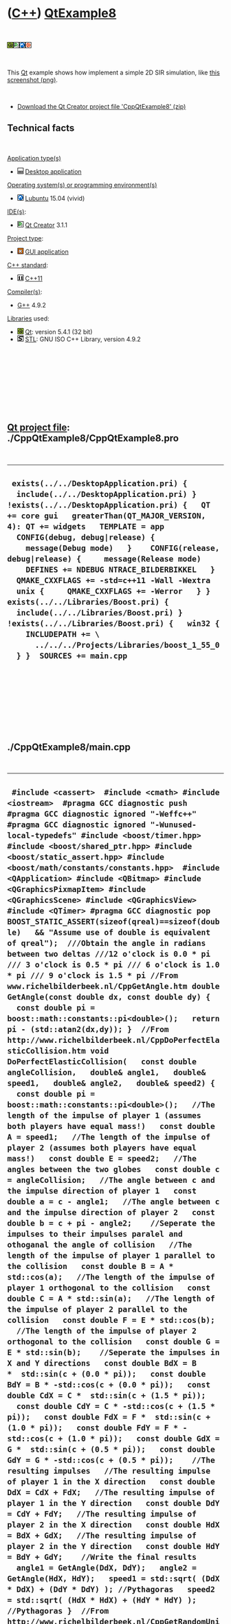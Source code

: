 



 

 

 

 

 

([C++](Cpp.md)) [QtExample8](CppQtExample8.md)
================================================

 

![Qt](PicQt.png)![Qt
Creator](PicQtCreator.png)![Lubuntu](PicLubuntu.png)![Ubuntu](PicUbuntu.png)

 

This [Qt](CppQt.md) example shows how implement a simple 2D SIR
simulation, like [this screenshot (png)](CppQtExample8.png).

 

-   [Download the Qt Creator project file
    'CppQtExample8' (zip)](CppQtExample8.zip)

Technical facts
---------------

 

[Application type(s)](CppApplication.md)

-   ![Desktop](PicDesktop.png) [Desktop
    application](CppDesktopApplication.md)

[Operating system(s) or programming environment(s)](CppOs.md)

-   ![Lubuntu](PicLubuntu.png) [Lubuntu](CppLubuntu.md) 15.04 (vivid)

[IDE(s)](CppIde.md):

-   ![Qt Creator](PicQtCreator.png) [Qt Creator](CppQtCreator.md) 3.1.1

[Project type](CppQtProjectType.md):

-   ![GUI](PicGui.png) [GUI application](CppGuiApplication.md)

[C++ standard](CppStandard.md):

-   ![C++11](PicCpp11.png) [C++11](Cpp11.md)

[Compiler(s)](CppCompiler.md):

-   [G++](CppGpp.md) 4.9.2

[Libraries](CppLibrary.md) used:

-   ![Qt](PicQt.png) [Qt](CppQt.md): version 5.4.1 (32 bit)
-   ![STL](PicStl.png) [STL](CppStl.md): GNU ISO C++ Library, version
    4.9.2

 

 

 

 

 

[Qt project file](CppQtProjectFile.md): ./CppQtExample8/CppQtExample8.pro
--------------------------------------------------------------------------

 

  -----------------------------------------------------------------------------------------------------------------------------------------------------------------------------------------------------------------------------------------------------------------------------------------------------------------------------------------------------------------------------------------------------------------------------------------------------------------------------------------------------------------------------------------------------------------------------------------------------------------------------------------------------------------------------------------------------------------
  ` exists(../../DesktopApplication.pri) {   include(../../DesktopApplication.pri) } !exists(../../DesktopApplication.pri) {   QT += core gui   greaterThan(QT_MAJOR_VERSION, 4): QT += widgets   TEMPLATE = app    CONFIG(debug, debug|release) {     message(Debug mode)   }    CONFIG(release, debug|release) {     message(Release mode)     DEFINES += NDEBUG NTRACE_BILDERBIKKEL   }    QMAKE_CXXFLAGS += -std=c++11 -Wall -Wextra    unix {     QMAKE_CXXFLAGS += -Werror   } }  exists(../../Libraries/Boost.pri) {   include(../../Libraries/Boost.pri) } !exists(../../Libraries/Boost.pri) {   win32 {     INCLUDEPATH += \       ../../../Projects/Libraries/boost_1_55_0   } }  SOURCES += main.cpp`
  -----------------------------------------------------------------------------------------------------------------------------------------------------------------------------------------------------------------------------------------------------------------------------------------------------------------------------------------------------------------------------------------------------------------------------------------------------------------------------------------------------------------------------------------------------------------------------------------------------------------------------------------------------------------------------------------------------------------

 

 

 

 

 

./CppQtExample8/main.cpp
------------------------

 

  ---------------------------------------------------------------------------------------------------------------------------------------------------------------------------------------------------------------------------------------------------------------------------------------------------------------------------------------------------------------------------------------------------------------------------------------------------------------------------------------------------------------------------------------------------------------------------------------------------------------------------------------------------------------------------------------------------------------------------------------------------------------------------------------------------------------------------------------------------------------------------------------------------------------------------------------------------------------------------------------------------------------------------------------------------------------------------------------------------------------------------------------------------------------------------------------------------------------------------------------------------------------------------------------------------------------------------------------------------------------------------------------------------------------------------------------------------------------------------------------------------------------------------------------------------------------------------------------------------------------------------------------------------------------------------------------------------------------------------------------------------------------------------------------------------------------------------------------------------------------------------------------------------------------------------------------------------------------------------------------------------------------------------------------------------------------------------------------------------------------------------------------------------------------------------------------------------------------------------------------------------------------------------------------------------------------------------------------------------------------------------------------------------------------------------------------------------------------------------------------------------------------------------------------------------------------------------------------------------------------------------------------------------------------------------------------------------------------------------------------------------------------------------------------------------------------------------------------------------------------------------------------------------------------------------------------------------------------------------------------------------------------------------------------------------------------------------------------------------------------------------------------------------------------------------------------------------------------------------------------------------------------------------------------------------------------------------------------------------------------------------------------------------------------------------------------------------------------------------------------------------------------------------------------------------------------------------------------------------------------------------------------------------------------------------------------------------------------------------------------------------------------------------------------------------------------------------------------------------------------------------------------------------------------------------------------------------------------------------------------------------------------------------------------------------------------------------------------------------------------------------------------------------------------------------------------------------------------------------------------------------------------------------------------------------------------------------------------------------------------------------------------------------------------------------------------------------------------------------------------------------------------------------------------------------------------------------------------------------------------------------------------------------------------------------------------------------------------------------------------------------------------------------------------------------------------------------------------------------------------------------------------------------------------------------------------------------------------------------------------------------------------------------------------------------------------------------------------------------------------------------------------------------------------------------------------------------------------------------------------------------------------------------------------------------------------------------------------------------------------------------------------------------------------------------------------------------------------------------------------------------------------------------------------------------------------------------------------------------------------------------------------------------------------------------------------------------------------------------------------------------------------------------------------------------------------------------------------------------------------------------------------------------------------------------------------------------------------------------------------------------------------------------------------------------------------------------------------------------------------------------------------------------------------------------------------------------------------------------------------------------------------------------------------------------------------------------------------------------------------------------------------------------------------------------------------------------------------------------------------------------------------------------------------------------------------------------------------------------------------------------------------------------------------------------------------------------------------------------------------------------------------------------------------------------------------------------------------------------------------------------------------------------------------------------------------------------------------------------------------------------------------------------------------------------------------------------------------------------------------------------------------------------------------------------------------------------------------------------------------------------------------------------------------------------------------------------------------------------------------------------------------------------------------------------------------------------------------------------------------------------------------------------------------------------------------------------------------------------------------------------------------------------------------------------------------------------------------------------------------------------------------------------------------------------------------------------------------------------------------------------------------------------------------------------------------------------------------------------------------------------------------------------------------------------------------------------------------------------------------------------------------------------------------------------------------------------------------------------------------------------------------------------------------------------------------------------------------------------------------------------------------------------------------------------------------------------------------------------------------------------------------------------------------------------------------------------------------------------------------------------------------------------------------------------------------------------------------------------------------------------------------------------------------------------------------------------------------------------------------------------------------------------------------------------------------------------------------------------------------------------------------------------------------------------------------------------------------------------------------------------------------------------------------------------------------------------------------------------------------------------------------------------------------------------------------------------------------------------------------------------------------------------------------------------------------------------------------------------------------------------------------------------------------------------------------------------------------------------------------------------------------------------------------------------------------------------------------------------------------------------------------------------------------------------------------------------------------------------------------------------------------------------------------------------------------------------------------------------------------------------------------------------------------------------------------------------------------------------------------------------------------------------------------------------------------------------------------------------------------------------------------------------------------------------------------------------------------------------------------------------------------------------------------------------------------------------------------------------------------------------------------------------------------------------------------------------------------------------------------------------------------------------------------------------------------------------------------------------------------------------------------------------------------------------------------------------------------------------------------------------------------------------------------------------------------------------------------------------------------------------------------------------------------------------------------------------------------------------------------------------------------------------------------------------------------------------------------------
  ` #include <cassert>  #include <cmath> #include <iostream>  #pragma GCC diagnostic push #pragma GCC diagnostic ignored "-Weffc++" #pragma GCC diagnostic ignored "-Wunused-local-typedefs" #include <boost/timer.hpp> #include <boost/shared_ptr.hpp> #include <boost/static_assert.hpp> #include <boost/math/constants/constants.hpp>  #include <QApplication> #include <QBitmap> #include <QGraphicsPixmapItem> #include <QGraphicsScene> #include <QGraphicsView> #include <QTimer> #pragma GCC diagnostic pop  BOOST_STATIC_ASSERT(sizeof(qreal)==sizeof(double)   && "Assume use of double is equivalent of qreal");  ///Obtain the angle in radians between two deltas ///12 o'clock is 0.0 * pi /// 3 o'clock is 0.5 * pi /// 6 o'clock is 1.0 * pi /// 9 o'clock is 1.5 * pi //From www.richelbilderbeek.nl/CppGetAngle.htm double GetAngle(const double dx, const double dy) {   const double pi = boost::math::constants::pi<double>();   return pi - (std::atan2(dx,dy)); }  //From http://www.richelbilderbeek.nl/CppDoPerfectElasticCollision.htm void DoPerfectElasticCollision(   const double angleCollision,   double& angle1,   double& speed1,   double& angle2,   double& speed2) {   const double pi = boost::math::constants::pi<double>();   //The length of the impulse of player 1 (assumes both players have equal mass!)   const double A = speed1;   //The length of the impulse of player 2 (assumes both players have equal mass!)   const double E = speed2;   //The angles between the two globes   const double c = angleCollision;   //The angle between c and the impulse direction of player 1   const double a = c - angle1;   //The angle between c and the impulse direction of player 2   const double b = c + pi - angle2;    //Seperate the impulses to their impulses paralel and othoganal the angle of collision   //The length of the impulse of player 1 parallel to the collision   const double B = A * std::cos(a);   //The length of the impulse of player 1 orthogonal to the collision   const double C = A * std::sin(a);   //The length of the impulse of player 2 parallel to the collision   const double F = E * std::cos(b);   //The length of the impulse of player 2 orthogonal to the collision   const double G = E * std::sin(b);    //Seperate the impulses in X and Y directions   const double BdX = B *  std::sin(c + (0.0 * pi));   const double BdY = B * -std::cos(c + (0.0 * pi));   const double CdX = C *  std::sin(c + (1.5 * pi));   const double CdY = C * -std::cos(c + (1.5 * pi));   const double FdX = F *  std::sin(c + (1.0 * pi));   const double FdY = F * -std::cos(c + (1.0 * pi));   const double GdX = G *  std::sin(c + (0.5 * pi));   const double GdY = G * -std::cos(c + (0.5 * pi));    //The resulting impulses   //The resulting impulse of player 1 in the X direction   const double DdX = CdX + FdX;   //The resulting impulse of player 1 in the Y direction   const double DdY = CdY + FdY;   //The resulting impulse of player 2 in the X direction   const double HdX = BdX + GdX;   //The resulting impulse of player 2 in the Y direction   const double HdY = BdY + GdY;    //Write the final results   angle1 = GetAngle(DdX, DdY);   angle2 = GetAngle(HdX, HdY);   speed1 = std::sqrt( (DdX * DdX) + (DdY * DdY) ); //Pythagoras   speed2 = std::sqrt( (HdX * HdX) + (HdY * HdY) ); //Pythagoras }  //From http://www.richelbilderbeek.nl/CppGetRandomUniform.htm double GetRandomUniform() {   return static_cast<double>(std::rand())/static_cast<double>(RAND_MAX); }  struct ChangingBackground : public QGraphicsPixmapItem {   ChangingBackground(const int width, const int height)     : z(0)   {     QPixmap m(width,height);     this->setPixmap(m);   }   void advance(int)   {     QImage i = this->pixmap().toImage();     const int width = i.width();     const int height = i.height();     for (int y=0;y!=height;++y)     {       for (int x=0;x!=width;++x)       {         QPoint pos(x,y);         QColor c((x+z)%256,(y+z)%256,(x+y+z)%256);         i.setPixel(pos,c.rgb());       }     }     this->setPixmap(this->pixmap().fromImage(i));     ++z;   }   private:   int z; };  struct SirSprite : public QGraphicsPixmapItem {   enum State { susceptible, infected, resistant };   SirSprite(const int width, const int height, const bool is_infected = false)     : angle(GetRandomUniform() * 2.0 * boost::math::constants::pi<double>()), //Random direction       speed(5.0),       state(is_infected ? infected : susceptible),       maxx(0),       maxy(0)   {     QImage i(width,height,QImage::Format_ARGB32);     this->setPixmap(this->pixmap().fromImage(i));     setState(is_infected ? infected : susceptible);   }   void advance(int phase)   {     if (phase == 0)     {       //Bounce against others       QList<QGraphicsItem*> others = this->collidingItems();       const int n_others = others.size();       for (int i=0; i!=n_others; ++i)       {         SirSprite * const other = dynamic_cast<SirSprite*>(others[i]);         if (!other) continue;         if (other == this) continue;         //Ensure checking is only done once per colliding pair         if (this->zValue() < other->zValue()) continue;         //Relative between players 1 and 2         const double dx_between = other->x() - this->x();         const double dy_between = other->y() - this->y();         const double angle_between = GetAngle(dx_between,dy_between);         //For this player         const double this_dx = std::cos(this->angle) * this->speed;         const double this_dy = -std::sin(this->angle) * this->speed;         double this_angle = GetAngle( this_dx, this_dy);         double this_speed = std::sqrt((this_dy * this_dy) + (this_dx * this_dx));         //For other player         const double other_dx = std::cos(other->angle) * other->speed;         const double other_dy = -std::sin(other->angle) * other->speed;         double other_angle = GetAngle( other_dx, other_dy);         double other_speed = std::sqrt((other_dy * other_dy) + (other_dx * other_dx));          DoPerfectElasticCollision(           angle_between,           this_angle,           this_speed,           other_angle,           other_speed);          this->angle = this_angle;         this->speed = this_speed;         other->angle = other_angle;         other->speed = other_speed;         //Let them move once         setX(x() + (std::sin(angle) * speed));         setY(y() - (std::cos(angle) * speed));         other->setX(other->x() + (std::sin(other->angle) * other->speed));         other->setY(other->y() - (std::cos(other->angle) * other->speed));         //Infection?         if (this->state == infected && other->state == susceptible)         {           other->setState(infected);         }         if (other->state == infected && this->state == susceptible)         {           this->setState(infected);         }       }     }     //Bounce against the edges     else if (phase == 1)     {       while (1)       {         const double pi = boost::math::constants::pi<double>();         setX(x() + (std::sin(angle) * speed));         setY(y() - (std::cos(angle) * speed));         if (x() < 0.0) { setX(x()+1); angle = (0.0*pi) + ((0.0*pi) - angle); continue; }         if (y() < 0.0) { setY(y()+1); angle = (0.5*pi) + ((0.5*pi) - angle); continue; }         if (x() > maxx) { setX(x()-1); angle = (1.0*pi) + ((1.0*pi) - angle); continue; }         if (y() > maxy) { setY(y()-1); angle = (1.5*pi) + ((1.5*pi) - angle); continue; }         break;       }       //Resistance?       if (state == infected && timer.elapsed() > 5.0) setState(resistant);     }   }   void setRect(const int width, const int height)   {     maxx = static_cast<double>(width - this->pixmap().width() );     maxy = static_cast<double>(height - this->pixmap().height());   }   QColor getStateColor() const   {     switch (state)     {       case susceptible: return QColor(0,0,255);       case infected : return QColor(255,0,0);       case resistant : return QColor(0,255,0);     }     assert(!"Should not get here");     return QColor(0,0,0);   }   void setStateColor()   {     const int width = this->pixmap().width();     const int height = this->pixmap().height();     QImage i(width,height,QImage::Format_ARGB32);     const QColor transparency_color = QColor(0,0,0,255);     const QColor state_color = getStateColor();     const double midx = static_cast<double>(width ) / 2.0;     const double midy = static_cast<double>(height) / 2.0;     const double ray = std::min(midx,midy);     for (int y=0;y!=height;++y)     {       const double y_real = static_cast<double>(y);       const double dy = midy - y_real;       const double dy2 = dy * dy;       for (int x=0;x!=width;++x)       {         const double x_real = static_cast<double>(x);         const double dx = midx - x_real;         const double dx2 = dx * dx;         const double dist = std::sqrt(dx2 + dy2);         if (dist < ray)         {           i.setPixel(x,y,state_color.rgb());         }         else         {           i.setPixel(x,y,transparency_color.rgb());         }       }     }     this->setPixmap(this->pixmap().fromImage(i));     //Add transparancy     QPixmap pixmap = this->pixmap();     const QBitmap mask = pixmap.createMaskFromColor(transparency_color);     pixmap.setMask(mask);     this->setPixmap(pixmap);   }   void setState(const State any_state)   {     state = any_state;     setStateColor();     timer.restart();   }   double angle;   double speed;   private:   State state;   boost::timer timer;   double maxx;   double maxy; };  int main(int argc, char *argv[]) {   QApplication a(argc, argv);   QGraphicsScene s;   QGraphicsView v(&s);    ChangingBackground background(512,512);   s.addItem(&background);    std::vector<boost::shared_ptr<SirSprite> > sprites;   //Add multiple sprites   {     const int n_sprites = 20;     const double midx = background.pixmap().width() / 2.0;     const double midy = background.pixmap().height() / 2.0;     const double ray = std::min(midx,midy) * 0.8;     const double pi = boost::math::constants::pi<double>();     const double d_angle = 2.0 * pi / static_cast<double>(n_sprites);     double angle = 0.0;     for (int i=0; i!=n_sprites; ++i)     {       boost::shared_ptr<SirSprite> sprite(new SirSprite(32,32, i == 0 ? true : false));       const double x = midx + (std::sin(angle) * ray) - (sprite->pixmap().width() / 2);       const double y = midy - (std::cos(angle) * ray) - (sprite->pixmap().height() / 2);       sprite->setX(x);       sprite->setY(y);       sprite->setRect(background.pixmap().width(),background.pixmap().height());       s.addItem(sprite.get());       sprites.push_back(sprite);       angle+=d_angle;     }   }   v.show();    boost::shared_ptr<QTimer> timer(new QTimer(&s));   timer->connect(timer.get(), SIGNAL(timeout()), &s, SLOT(advance()));   timer->start(100);    return a.exec(); }`
  ---------------------------------------------------------------------------------------------------------------------------------------------------------------------------------------------------------------------------------------------------------------------------------------------------------------------------------------------------------------------------------------------------------------------------------------------------------------------------------------------------------------------------------------------------------------------------------------------------------------------------------------------------------------------------------------------------------------------------------------------------------------------------------------------------------------------------------------------------------------------------------------------------------------------------------------------------------------------------------------------------------------------------------------------------------------------------------------------------------------------------------------------------------------------------------------------------------------------------------------------------------------------------------------------------------------------------------------------------------------------------------------------------------------------------------------------------------------------------------------------------------------------------------------------------------------------------------------------------------------------------------------------------------------------------------------------------------------------------------------------------------------------------------------------------------------------------------------------------------------------------------------------------------------------------------------------------------------------------------------------------------------------------------------------------------------------------------------------------------------------------------------------------------------------------------------------------------------------------------------------------------------------------------------------------------------------------------------------------------------------------------------------------------------------------------------------------------------------------------------------------------------------------------------------------------------------------------------------------------------------------------------------------------------------------------------------------------------------------------------------------------------------------------------------------------------------------------------------------------------------------------------------------------------------------------------------------------------------------------------------------------------------------------------------------------------------------------------------------------------------------------------------------------------------------------------------------------------------------------------------------------------------------------------------------------------------------------------------------------------------------------------------------------------------------------------------------------------------------------------------------------------------------------------------------------------------------------------------------------------------------------------------------------------------------------------------------------------------------------------------------------------------------------------------------------------------------------------------------------------------------------------------------------------------------------------------------------------------------------------------------------------------------------------------------------------------------------------------------------------------------------------------------------------------------------------------------------------------------------------------------------------------------------------------------------------------------------------------------------------------------------------------------------------------------------------------------------------------------------------------------------------------------------------------------------------------------------------------------------------------------------------------------------------------------------------------------------------------------------------------------------------------------------------------------------------------------------------------------------------------------------------------------------------------------------------------------------------------------------------------------------------------------------------------------------------------------------------------------------------------------------------------------------------------------------------------------------------------------------------------------------------------------------------------------------------------------------------------------------------------------------------------------------------------------------------------------------------------------------------------------------------------------------------------------------------------------------------------------------------------------------------------------------------------------------------------------------------------------------------------------------------------------------------------------------------------------------------------------------------------------------------------------------------------------------------------------------------------------------------------------------------------------------------------------------------------------------------------------------------------------------------------------------------------------------------------------------------------------------------------------------------------------------------------------------------------------------------------------------------------------------------------------------------------------------------------------------------------------------------------------------------------------------------------------------------------------------------------------------------------------------------------------------------------------------------------------------------------------------------------------------------------------------------------------------------------------------------------------------------------------------------------------------------------------------------------------------------------------------------------------------------------------------------------------------------------------------------------------------------------------------------------------------------------------------------------------------------------------------------------------------------------------------------------------------------------------------------------------------------------------------------------------------------------------------------------------------------------------------------------------------------------------------------------------------------------------------------------------------------------------------------------------------------------------------------------------------------------------------------------------------------------------------------------------------------------------------------------------------------------------------------------------------------------------------------------------------------------------------------------------------------------------------------------------------------------------------------------------------------------------------------------------------------------------------------------------------------------------------------------------------------------------------------------------------------------------------------------------------------------------------------------------------------------------------------------------------------------------------------------------------------------------------------------------------------------------------------------------------------------------------------------------------------------------------------------------------------------------------------------------------------------------------------------------------------------------------------------------------------------------------------------------------------------------------------------------------------------------------------------------------------------------------------------------------------------------------------------------------------------------------------------------------------------------------------------------------------------------------------------------------------------------------------------------------------------------------------------------------------------------------------------------------------------------------------------------------------------------------------------------------------------------------------------------------------------------------------------------------------------------------------------------------------------------------------------------------------------------------------------------------------------------------------------------------------------------------------------------------------------------------------------------------------------------------------------------------------------------------------------------------------------------------------------------------------------------------------------------------------------------------------------------------------------------------------------------------------------------------------------------------------------------------------------------------------------------------------------------------------------------------------------------------------------------------------------------------------------------------------------------------------------------------------------------------------------------------------------------------------------------------------------------------------------------------------------------------------------------------------------------------------------------------------------------------------------------------------------------------------------------------------------------------------------------------------------------------------------------------------------------------------------------------------------------------------------------------------------------------------------------------------------------------------------------------------------------------------------

 

 

 

 

 





 




This page has been created by the [tool](Tools.md)
[CodeToHtml](ToolCodeToHtml.md)
